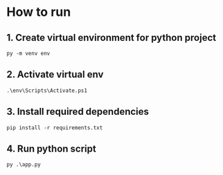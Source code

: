 # How to run

## 1. Create virtual environment for python project
```
py -m venv env
```
## 2. Activate virtual env
```
.\env\Scripts\Activate.ps1
```
## 3. Install required dependencies
```
pip install -r requirements.txt
```
## 4. Run python script
```
py .\app.py
```